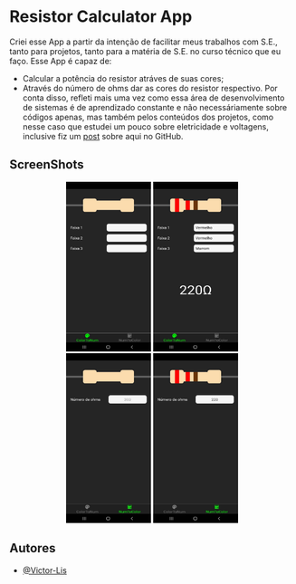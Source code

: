 # Resistor Calculator App  

Criei esse App a partir da intenção de facilitar meus trabalhos com S.E., tanto para projetos, tanto para a matéria de S.E. no curso técnico que eu faço.
Esse App é capaz de:
- Calcular a potência do resistor atráves de suas cores;
- Através do número de ohms dar as cores do resistor respectivo.
Por conta disso, refleti mais uma vez como essa área de desenvolvimento de sistemas é de aprendizado constante e não necessáriamente sobre códigos apenas, mas também pelos conteúdos dos projetos, como nesse caso que estudei um pouco sobre eletricidade e voltagens, inclusive fiz um [post](https://github.com/Victor-Lis/Entendendo-Voltagens-Arduino) sobre aqui no GitHub.

## ScreenShots 

<div align="center">
  <img alt="ColorToNum" width="150px" height="300px" src="./assets/project-images/colorToNum.jpg">
  <img alt="ColorToNumExample" width="150px" height="300px" src="./assets/project-images/colorToNum2.jpg">
</div>

<div align="center">
    <img alt="NumToColor" width="150px" height="300px" src="./assets/project-images/numToColor.jpg">
    <img alt="NumToColorExample" width="150px" height="300px" src="./assets/project-images/numToColor2.jpg">
</div>

## Autores
- [@Victor-Lis](https://github.com/Victor-Lis)
